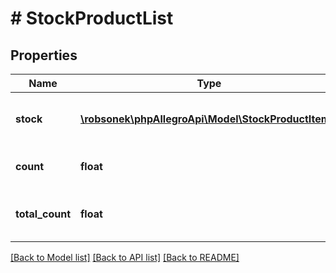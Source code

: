 # # StockProductList

## Properties

Name | Type | Description | Notes
------------ | ------------- | ------------- | -------------
**stock** | [**\robsonek\phpAllegroApi\Model\StockProductItem[]**](StockProductItem.md) | List of products with their quantity. | [optional]
**count** | **float** | Number of returned products. | [optional]
**total_count** | **float** | Total number of available products. | [optional]

[[Back to Model list]](../../README.md#models) [[Back to API list]](../../README.md#endpoints) [[Back to README]](../../README.md)
